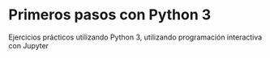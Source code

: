# Primeros pasos con Python 3
Ejercicios prácticos utilizando Python 3, utilizando programación interactiva con Jupyter
